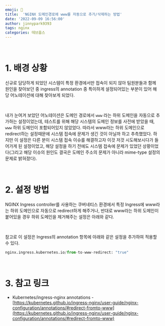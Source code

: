 ```yaml
---
emoji: 🔧
title:  'NGINX 도메인경로에 www를 자동으로 추가/삭제하는 방법'
date: '2022-09-09 16:56:00'
author: jinnypark9393
tags: nginx
categories: 데브옵스
---
```


<br/>

# 1. 배경 상황

신규로 담당하게 되었던 시스템이 특정 환경에서만 접속이 되지 않아 팀원분들과 함께 원인을 찾아보던 중 ingress의 annotation 중 특이하게 설정되어있는 부분이 있어 해당 어노테이션에 대해 찾아보게 되었다.

<br/>

내가 눈여겨 보았던 어노테이션은 도메인 경로에서 `www` 라는 하위 도메인을 자동으로 추가하는 설정이었는데, 테스트를 위해 해당 시스템의 도메인 정보를 사전에 받았을 때, `www` 하위 도메인이 포함되어있지 않았었다. 따라서 www라는 하위 도메인으로 redirect하는 설정때문에 시스템 접속에 문제가 생긴 것이 아닐까 하고 추측했었다. 하지만 이 설정은 다른 분이 시스템 접속 이슈를 해결하고자 이것 저것 시도해보시다가 들어가게 된 설정이었고, 해당 설정을 하기 전에도 시스템 접속에 문제가 있었던 상황이었다(그리고 해당 이슈의 원인도 결국은 도메인 주소의 문제가 아니라 mime-type 설정의 문제로 밝혀졌다).

<br/>

# 2. 설정 방법

NGINX Ingress controller를 사용하는 쿠버네티스 환경에서 특정 Ingress에 www라는 하위 도메인으로 자동으로 redirect하게 해주거나, 반대로 www라는 하위 도메인이 붙어있을 경우 하위 도메인을 제거해주는 설정은 아래와 같다.

<br/>

참고로 이 설정은 Ingress의 annotation 항목에 아래와 같은 설정을 추가하여 적용할 수 있다.

```python
nginx.ingress.kubernetes.io/from-to-www-redirect: "true"
```

<br/>

# 3. 참고 링크

- Kubernetes/ingress-nginx annotations - [https://kubernetes.github.io/ingress-nginx/user-guide/nginx-configuration/annotations/#redirect-fromto-www](https://kubernetes.github.io/ingress-nginx/user-guide/nginx-configuration/annotations/#redirect-fromto-www)

<br/>